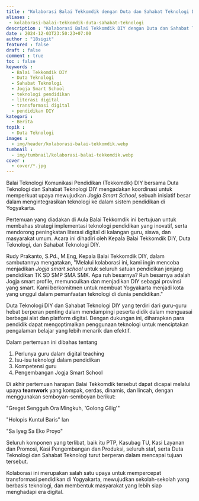 ```yaml
---
title : "Kolaborasi Balai Tekkomdik dengan Duta dan Sahabat Teknologi DIY"
aliases : 
 - kolaborasi-balai-tekkomdik-duta-sahabat-teknologi
description : "Kolaborasi Balai Tekkomdik DIY dengan Duta dan Sahabat Teknologi DIY bertujuan mewujudkan Jogja Smart School, meningkatkan literasi digital dan teknologi pendidikan di Yogyakarta."
date : 2024-12-03T23:50:23+07:00
author : "18sigit"
featured : false
draft : false
comment : true
toc : false
keywords : 
  - Balai Tekkomdik DIY
  - Duta Teknologi
  - Sahabat Teknologi
  - Jogja Smart School
  - teknologi pendidikan
  - literasi digital
  - transformasi digital
  - pendidikan DIY
kategori : 
  - Berita
topik :
  - Duta Teknologi
images : 
  - img/header/kolaborasi-balai-tekkomdik.webp
tumbnail : 
  - img/tumbnail/kolaborasi-balai-tekkomdik.webp
cover : 
  - cover/*.jpg
---
```



Balai Teknologi Komunikasi Pendidikan (Tekkomdik) DIY bersama Duta Teknologi dan Sahabat Teknologi DIY mengadakan koordinasi untuk memperkuat upaya mewujudkan _Jogja Smart School_, sebuah inisiatif besar dalam mengintegrasikan teknologi ke dalam sistem pendidikan di Yogyakarta.

Pertemuan yang diadakan di Aula Balai Tekkomdik ini bertujuan untuk membahas strategi implementasi teknologi pendidikan yang inovatif, serta mendorong peningkatan literasi digital di kalangan guru, siswa, dan masyarakat umum. Acara ini dihadiri oleh Kepala Balai Tekkomdik DIY, Duta Teknologi, dan Sahabat Teknologi DIY.

Rudy Prakanto, S.Pd., M.Eng, Kepala Balai Tekkomdik DIY, dalam sambutannya mengatakan, "Melalui kolaborasi ini, kami ingin mencoba menjadikan _Jogja smart school_ untuk seluruh satuan pendidikan jenjang pendidikan TK SD SMP SMA SMK. Apa ruh besarnya? Ruh besarnya adalah Jogja smart profile, memunculkan dan menjadikan DIY sebagai provinsi yang smart. Kami berkomitmen untuk membuat Yogyakarta menjadi kota yang unggul dalam pemanfaatan teknologi di dunia pendidikan."

Duta Teknologi DIY dan Sahabat Teknologi DIY yang terdiri dari guru-guru hebat berperan penting dalam mendampingi peserta didik dalam menguasai berbagai alat dan platform digital. Dengan dukungan ini, diharapkan para pendidik dapat mengoptimalkan penggunaan teknologi untuk menciptakan pengalaman belajar yang lebih menarik dan efektif.

Dalam pertemuan ini dibahas tentang 
1. Perlunya guru dalam digital teaching
2. Isu-isu teknologi dalam pendidikan
3. Kompetensi guru
4. Pengembangan Jogja Smart School

Di akhir pertemuan harapan Balai Tekkomdik tersebut dapat dicapai melalui upaya **teamwork** yang kompak, cerdas, dinamis, dan lincah, dengan menggunakan semboyan-semboyan berikut:

"Greget Sengguh Ora Mingkuh, 'Golong Gilig'"

"Holopis Kuntul Baris" lan

"Sa Iyeg Sa Eko Proyo"

Seluruh komponen yang terlibat, baik itu PTP, Kasubag TU, Kasi Layanan dan Promosi, Kasi Pengembangan dan Produksi, seluruh staf, serta Duta Teknologi dan Sahabat Teknologi turut berperan dalam mencapai tujuan tersebut.

Kolaborasi ini merupakan salah satu upaya untuk mempercepat transformasi pendidikan di Yogyakarta, mewujudkan sekolah-sekolah yang berbasis teknologi, dan membentuk masyarakat yang lebih siap menghadapi era digital.